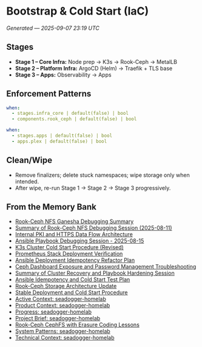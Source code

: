 # Bootstrap & Cold Start (IaC)
*Generated — 2025-09-07 23:19 UTC*

## Stages
- **Stage 1 – Core Infra:** Node prep → K3s → Rook-Ceph → MetalLB
- **Stage 2 – Platform Infra:** ArgoCD (Helm) → Traefik + TLS base
- **Stage 3 – Apps:** Observability → Apps

## Enforcement Patterns
```yaml
when:
  - stages.infra_core | default(false) | bool
  - components.rook_ceph | default(false) | bool
```
```yaml
when:
  - stages.apps | default(false) | bool
  - apps.plex | default(false) | bool
```

## Clean/Wipe
- Remove finalizers; delete stuck namespaces; wipe storage only when intended.
- After wipe, re-run Stage 1 → Stage 2 → Stage 3 progressively.

## From the Memory Bank
- [Rook-Ceph NFS Ganesha Debugging Summary](memory_bank/2025-08-10-rook-ceph-nfs-debug-summary.md)
- [Summary of Rook-Ceph NFS Debugging Session (2025-08-11)](memory_bank/2025-08-11-rook-ceph-nfs-debug-summary.md)
- [Internal PKI and HTTPS Data Flow Architecture](memory_bank/2025-08-12-internal-pki-and-https-flow.md)
- [Ansible Playbook Debugging Session - 2025-08-15](memory_bank/2025-08-15-ansible-playbook-debugging-session.md)
- [K3s Cluster Cold Start Procedure (Revised)](memory_bank/2025-08-15-k3s-cold-start-procedure.md)
- [Prometheus Stack Deployment Verification](memory_bank/2025-08-15-prometheus-deployment-verification.md)
- [Ansible Deployment Idempotency Refactor Plan](memory_bank/2025-08-16-ansible-idempotency-refactor-plan.md)
- [Ceph Dashboard Exposure and Password Management Troubleshooting](memory_bank/2025-08-16-ceph-dashboard-troubleshooting.md)
- [Summary of Cluster Recovery and Playbook Hardening Session](memory_bank/2025-08-16-cluster-recovery-and-playbook-hardening.md)
- [Ansible Idempotency and Cold Start Test Plan](memory_bank/2025-08-16-cold-start-test-plan.md)
- [Rook-Ceph Storage Architecture Update](memory_bank/2025-08-17-rook-ceph-storage-architecture-update.md)
- [Stable Deployment and Cold Start Procedure](memory_bank/2025-08-17-stable-deployment-and-cold-start-procedure.md)
- [Active Context: seadogger-homelab](memory_bank/activeContext.md)
- [Product Context: seadogger-homelab](memory_bank/productContext.md)
- [Progress: seadogger-homelab](memory_bank/progress.md)
- [Project Brief: seadogger-homelab](memory_bank/projectbrief.md)
- [Rook-Ceph CephFS with Erasure Coding Lessons](memory_bank/rook-ceph-ec-filesystem-lessons.md)
- [System Patterns: seadogger-homelab](memory_bank/systemPatterns.md)
- [Technical Context: seadogger-homelab](memory_bank/techContext.md)
